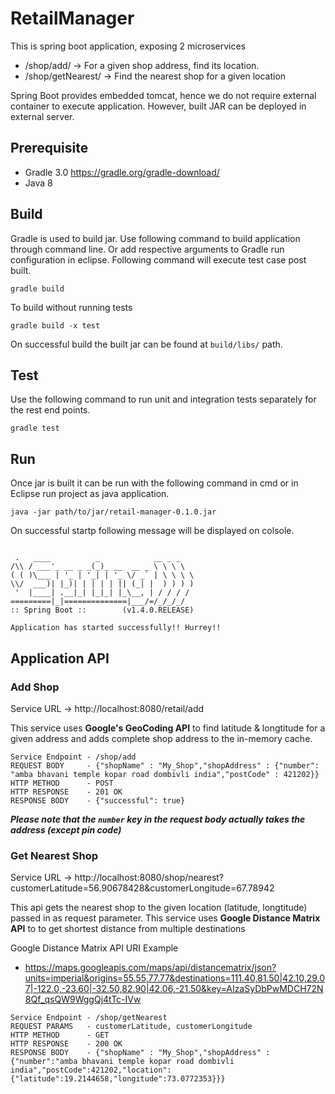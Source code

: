 # RetailManager

This is spring boot application, exposing 2 microservices
* /shop/add/ -> For a given shop address, find its location.
* /shop/getNearest/ -> Find the nearest shop for a given location

Spring Boot provides embedded tomcat, hence we do not require external container to execute application. However, built JAR can be deployed in external server. 

## Prerequisite

* Gradle 3.0	https://gradle.org/gradle-download/
* Java 8

## Build

Gradle is used to build jar. Use following command to build application through command line. Or add respective arguments to Gradle run configuration in eclipse.
Following command will execute test case post built.

```
gradle build
```

To build without running tests

```
gradle build -x test
```

On successful build the built jar can be found at `build/libs/` path.

## Test

Use the following command to run unit and integration tests separately for the rest end points.

```
gradle test
```

## Run

Once jar is built it can be run with the following command in cmd or in Eclipse run project as java application.

```
java -jar path/to/jar/retail-manager-0.1.0.jar
```

On successful startp following message will be displayed on colsole.
 ```

  .   ____          _            __ _ _
 /\\ / ___'_ __ _ _(_)_ __  __ _ \ \ \ \
( ( )\___ | '_ | '_| | '_ \/ _` | \ \ \ \
 \\/  ___)| |_)| | | | | || (_| |  ) ) ) )
  '  |____| .__|_| |_|_| |_\__, | / / / /
 =========|_|==============|___/=/_/_/_/
 :: Spring Boot ::        (v1.4.0.RELEASE)

Application has started successfully!! Hurrey!!
```

## Application API

### Add Shop
Service URL -> http://localhost:8080/retail/add

This service uses **Google's GeoCoding API** to find latitude & longtitude for a given address and adds complete shop address to the in-memory cache.

```
Service Endpoint - /shop/add
REQUEST BODY     - {"shopName" : "My_Shop","shopAddress" : {"number": "amba bhavani temple kopar road dombivli india","postCode" : 421202}}
HTTP METHOD      - POST
HTTP RESPONSE    - 201 OK
RESPONSE BODY    - {"successful": true}
```

_**Please note that the `number` key in the request body actually takes the address (except pin code)**_

### Get Nearest Shop
Service URL -> http://localhost:8080/shop/nearest?customerLatitude=56.90678428&customerLongitude=67.78942

This api gets the nearest shop to the given location (latitude, longtitude) passed in as request parameter. This service uses **Google Distance Matrix API** to to get shortest distance from multiple destinations

Google Distance Matrix API URI Example 
* https://maps.googleapis.com/maps/api/distancematrix/json?units=imperial&origins=55.55,77.77&destinations=111.40,81.50|42.10,29.07|-122.0,-23.60|-32.50,82.90|42.06,-21.50&key=AIzaSyDbPwMDCH72N8Qf_qsQW9WggQj4tTc-IVw

```
Service Endpoint - /shop/getNearest
REQUEST PARAMS   - customerLatitude, customerLongitude
HTTP METHOD      - GET
HTTP RESPONSE    - 200 OK
RESPONSE BODY    - {"shopName" : "My_Shop","shopAddress" : {"number":"amba bhavani temple kopar road dombivli india","postCode":421202,"location":{"latitude":19.2144658,"longitude":73.0772353}}}

```
